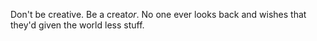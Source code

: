 

Don't be creative. Be a creat*or*. No one ever looks back and wishes that they'd given the world less
stuff.